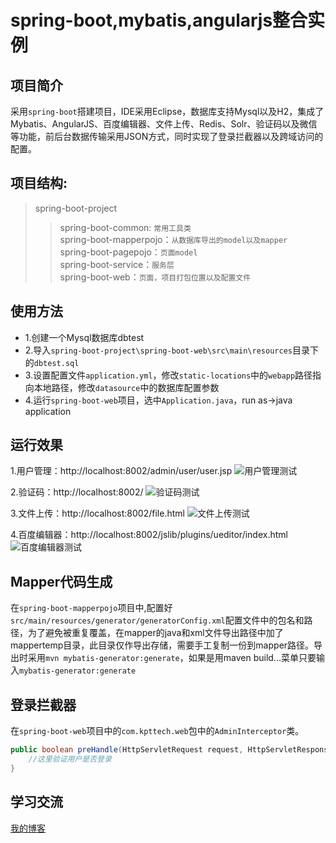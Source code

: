 # spring-boot,mybatis,angularjs整合实例

## 项目简介
采用`spring-boot`搭建项目，IDE采用Eclipse，数据库支持Mysql以及H2，集成了Mybatis、AngularJS、百度编辑器、文件上传、Redis、Solr、验证码以及微信等功能，前后台数据传输采用JSON方式，同时实现了登录拦截器以及跨域访问的配置。

## 项目结构:
>spring-boot-project
>>spring-boot-common: `常用工具类`<br>
>>spring-boot-mapperpojo：`从数据库导出的model以及mapper`<br>
>>spring-boot-pagepojo：`页面model`<br>
>>spring-boot-service：`服务层`<br>
>>spring-boot-web：`页面，项目打包位置以及配置文件`

## 使用方法
* 1.创建一个Mysql数据库dbtest
* 2.导入`spring-boot-project\spring-boot-web\src\main\resources`目录下的`dbtest.sql`
* 3.设置配置文件`application.yml`，修改`static-locations`中的`webapp`路径指向本地路径，修改`datasource`中的数据库配置参数
* 4.运行`spring-boot-web`项目，选中`Application.java`，run as->java application

## 运行效果
1.用户管理：http://localhost:8002/admin/user/user.jsp
![用户管理测试](https://github.com/gjq246/spring-boot-project/raw/master/screenshot/useradmin.png)  

2.验证码：http://localhost:8002/
![验证码测试](https://github.com/gjq246/spring-boot-project/raw/master/screenshot/captcha.png)  

3.文件上传：http://localhost:8002/file.html
![文件上传测试](https://github.com/gjq246/spring-boot-project/raw/master/screenshot/upload.png)  

4.百度编辑器：http://localhost:8002/jslib/plugins/ueditor/index.html
![百度编辑器测试](https://github.com/gjq246/spring-boot-project/raw/master/screenshot/ueditor.png)  

## Mapper代码生成
在`spring-boot-mapperpojo`项目中,配置好`src/main/resources/generator/generatorConfig.xml`配置文件中的包名和路径，为了避免被重复覆盖，在mapper的java和xml文件导出路径中加了mappertemp目录，此目录仅作导出存储，需要手工复制一份到mapper路径。导出时采用`mvn mybatis-generator:generate`，如果是用maven build...菜单只要输入`mybatis-generator:generate`

## 登录拦截器
在`spring-boot-web`项目中的`com.kpttech.web`包中的`AdminInterceptor`类。
```java
public boolean preHandle(HttpServletRequest request, HttpServletResponse response, Object obj) throws Exception {
	//这里验证用户是否登录
}
```

## 学习交流
[我的博客](http://blog.csdn.net/gjq246)
